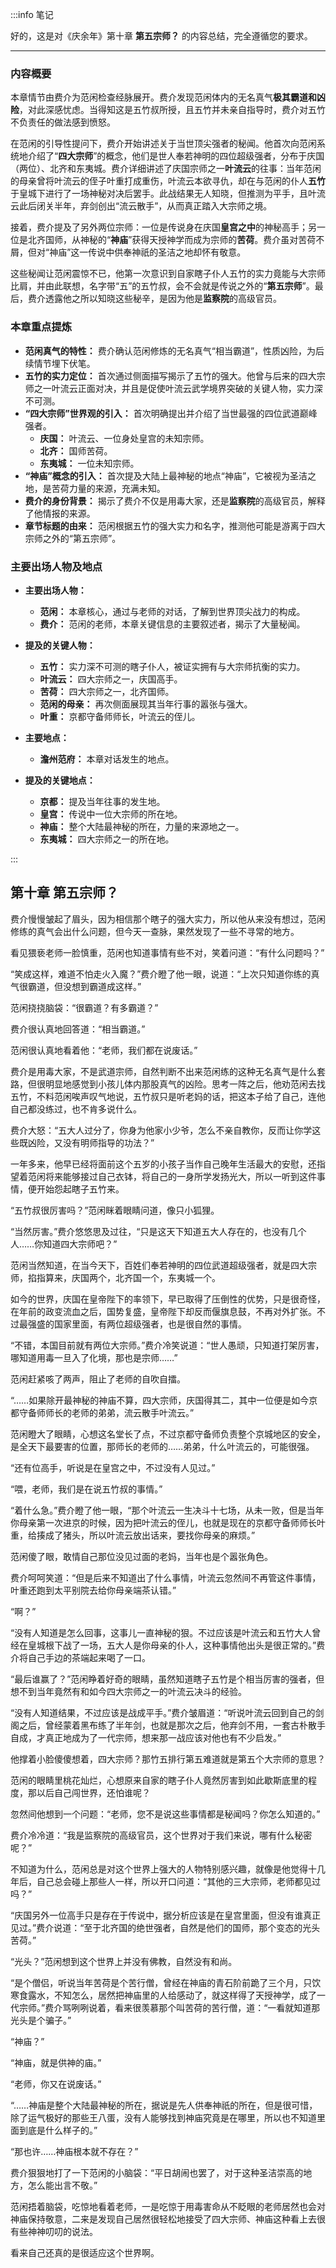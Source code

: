 :::info 笔记

好的，这是对《庆余年》第十章 **第五宗师？** 的内容总结，完全遵循您的要求。

---

### 内容概要

本章情节由费介为范闲检查经脉展开。费介发现范闲体内的无名真气**极其霸道和凶险**，对此深感忧虑。当得知这是五竹叔所授，且五竹并未亲自指导时，费介对五竹不负责任的做法感到愤怒。

在范闲的引导性提问下，费介开始讲述关于当世顶尖强者的秘闻。他首次向范闲系统地介绍了“**四大宗师**”的概念，他们是世人奉若神明的四位超级强者，分布于庆国（两位）、北齐和东夷城。费介详细讲述了庆国宗师之一**叶流云**的往事：当年范闲的母亲曾将叶流云的侄子叶重打成重伤，叶流云本欲寻仇，却在与范闲的仆人**五竹**于皇城下进行了一场神秘对决后罢手。此战结果无人知晓，但推测为平手，且叶流云此后闭关半年，弃剑创出“流云散手”，从而真正踏入大宗师之境。

接着，费介提及了另外两位宗师：一位是传说身在庆国**皇宫之中**的神秘高手；另一位是北齐国师，从神秘的“**神庙**”获得天授神学而成为宗师的**苦荷**。费介虽对苦荷不屑，但对“神庙”这一传说中供奉神祇的圣洁之地却怀有敬意。

这些秘闻让范闲震惊不已，他第一次意识到自家瞎子仆人五竹的实力竟能与大宗师比肩，并由此联想，名字带“五”的五竹叔，会不会就是传说之外的“**第五宗师**”。最后，费介透露他之所以知晓这些秘辛，是因为他是**监察院**的高级官员。

### 本章重点提炼

*   **范闲真气的特性：** 费介确认范闲修炼的无名真气“相当霸道”，性质凶险，为后续情节埋下伏笔。
*   **五竹的实力定位：** 首次通过侧面描写揭示了五竹的强大。他曾与后来的四大宗师之一叶流云正面对决，并且是促使叶流云武学境界突破的关键人物，实力深不可测。
*   **“四大宗师”世界观的引入：** 首次明确提出并介绍了当世最强的四位武道巅峰强者。
    *   **庆国：** 叶流云、一位身处皇宫的未知宗师。
    *   **北齐：** 国师苦荷。
    *   **东夷城：** 一位未知宗师。
*   **“神庙”概念的引入：** 首次提及大陆上最神秘的地点“神庙”，它被视为圣洁之地，是苦荷力量的来源，充满未知。
*   **费介的身份背景：** 揭示了费介不仅是用毒大家，还是**监察院**的高级官员，解释了他情报的来源。
*   **章节标题的由来：** 范闲根据五竹的强大实力和名字，推测他可能是游离于四大宗师之外的“第五宗师”。

### 主要出场人物及地点

*   **主要出场人物：**
    *   **范闲：** 本章核心，通过与老师的对话，了解到世界顶尖战力的构成。
    *   **费介：** 范闲的老师，本章关键信息的主要叙述者，揭示了大量秘闻。

*   **提及的关键人物：**
    *   **五竹：** 实力深不可测的瞎子仆人，被证实拥有与大宗师抗衡的实力。
    *   **叶流云：** 四大宗师之一，庆国高手。
    *   **苦荷：** 四大宗师之一，北齐国师。
    *   **范闲的母亲：** 再次侧面展现其当年行事的嚣张与强大。
    *   **叶重：** 京都守备师师长，叶流云的侄儿。

*   **主要地点：**
    *   **澹州范府：** 本章对话发生的地点。

*   **提及的关键地点：**
    *   **京都：** 提及当年往事的发生地。
    *   **皇宫：** 传说中一位大宗师的所在地。
    *   **神庙：** 整个大陆最神秘的所在，力量的来源地之一。
    *   **东夷城：** 四大宗师之一的所在地。

:::

## 第十章 **第五宗师？**

费介慢慢皱起了眉头，因为相信那个瞎子的强大实力，所以他从来没有想过，范闲修练的真气会出什么问题，但今天一查脉，果然发现了一些不寻常的地方。

看见猥亵老师一脸慎重，范闲也知道事情有些不对，笑着问道：“有什么问题吗？”

“笑成这样，难道不怕走火入魔？”费介瞪了他一眼，说道：“上次只知道你练的真气很霸道，但没想到霸道成这样。”

范闲挠挠脑袋：“很霸道？有多霸道？”

费介很认真地回答道：“相当霸道。”

范闲很认真地看着他：“老师，我们都在说废话。”

费介是用毒大家，不是武道宗师，自然判断不出来范闲练的这种无名真气是什么套路，但很明显地感觉到小孩儿体内那股真气的凶险。思考一阵之后，他劝范闲去找五竹，不料范闲唉声叹气地说，五竹叔只是听老妈的话，把这本子给了自己，连他自己都没练过，也不肯多说什么。

费介大怒：“五大人过分了，你身为他家小少爷，怎么不亲自教你，反而让你学这些既凶险，又没有明师指导的功法？”

一年多来，他早已经将面前这个五岁的小孩子当作自己晚年生活最大的安慰，还指望着范闲将来能够接过自己衣钵，将自己的一身所学发扬光大，所以一听到这件事情，便开始怨起瞎子五竹来。

“五竹叔很厉害吗？”范闲眯着眼睛问道，像只小狐狸。

“当然厉害。”费介悠悠思及过往，“只是这天下知道五大人存在的，也没有几个人……你知道四大宗师吧？”

范闲当然知道，在当今天下，百姓们奉若神明的四位武道超级强者，就是四大宗师，掐指算来，庆国两个，北齐国一个，东夷城一个。

如今的世界，庆国在皇帝陛下的率领下，早已取得了压倒性的优势，只是很奇怪，在年前的政变流血之后，国势复盛，皇帝陛下却反而偃旗息鼓，不再对外扩张。不过最强盛的国家里面，有两位超级强者，也是很自然的事情。

“不错，本国目前就有两位大宗师。”费介冷笑说道：“世人愚顽，只知道打架厉害，哪知道用毒一旦入了化境，那也是宗师……”

范闲赶紧咳了两声，阻止了老师的自吹自擂。

“……如果除开最神秘的神庙不算，四大宗师，庆国得其二，其中一位便是如今京都守备师师长的老师的弟弟，流云散手叶流云。”

范闲瞪大了眼睛，心想这名堂长了点，不过京都守备师负责整个京城地区的安全，是全天下最要害的位置，那师长的老师的……弟弟，什么叶流云的，可能很强。

“还有位高手，听说是在皇宫之中，不过没有人见过。”

“喂，老师，我们是在说五竹叔的事情。”

“着什么急。”费介瞪了他一眼，“那个叶流云一生决斗十七场，从未一败，但是当年你母亲第一次进京的时候，因为把叶流云的侄儿，也就是现在的京都守备师师长叶重，给揍成了猪头，所以叶流云放出话来，要找你母亲的麻烦。”

范闲傻了眼，敢情自己那位没见过面的老妈，当年也是个嚣张角色。

费介呵呵笑道：“但是后来不知道出了什么事情，叶流云忽然间不再管这件事情，叶重还跑到太平别院去给你母亲端茶认错。”

“啊？”

“没有人知道是怎么回事，这事儿一直神秘的狠。不过应该是叶流云和五竹大人曾经在皇城根下战了一场，五大人是你母亲的仆人，这种事情他出头是很正常的。”费介将自己手边的茶端起来喝了一口。

“最后谁赢了？”范闲睁着好奇的眼睛，虽然知道瞎子五竹是个相当厉害的强者，但想不到当年竟然有和如今四大宗师之一的叶流云决斗的经验。

“没有人知道结果，不过应该是战成平手。”费介皱眉道：“听说叶流云回到自己的剑阁之后，曾经蒙着黑布练了半年剑，也就是那次之后，他弃剑不用，一套古朴散手自成，才真正地成为了一代宗师，想来那一战应该对他也有不少启发。”

他撑着小脸傻傻想着，四大宗师？那竹五排行第五难道就是第五个大宗师的意思？

范闲的眼睛里桃花灿烂，心想原来自家的瞎子仆人竟然厉害到如此歇斯底里的程度，那以后自己闯世界，还怕谁呢？

忽然间他想到一个问题：“老师，您不是说这些事情都是秘闻吗？你怎么知道的。”

费介冷冷道：“我是监察院的高级官员，这个世界对于我们来说，哪有什么秘密呢？”

不知道为什么，范闲总是对这个世界上强大的人物特别感兴趣，就像是他觉得十几年后，自己总会碰上那些人一样，所以开口问道：“其他的三大宗师，老师都见过吗？”

“庆国另外一位高手只是存在于传说中，据分析应该是在皇宫里面，但没有谁真正见过。”费介说道：“至于北齐国的绝世强者，自然是他们的国师，那个变态的光头苦荷。”

“光头？”范闲想到这个世界上并没有佛教，自然没有和尚。

“是个僧侣，听说当年苦荷是个苦行僧，曾经在神庙的青石阶前跪了三个月，只饮寒食露水，不知怎么，居然把神庙里的人给感动了，就这样得了天授神学，成了一代宗师。”费介骂咧咧说着，看来很羡慕那个叫苦荷的苦行僧，道：“一看就知道那光头是个骗子。”

“神庙？”

“神庙，就是供神的庙。”

“老师，你又在说废话。”

“……神庙是整个大陆最神秘的所在，据说是先人供奉神祇的所在，但是很可惜，除了运气极好的那些王八蛋，没有人能够找到神庙究竟是在哪里，所以也不知道里面到底是什么样子的。”

“那也许……神庙根本就不存在？”

费介狠狠地打了一下范闲的小脑袋：“平日胡闹也罢了，对于这种圣洁崇高的地方，怎么能出言不敬。”

范闲捂着脑袋，吃惊地看着老师，一是吃惊于用毒害命从不眨眼的老师居然也会对神庙保持敬意，二来是发现自己居然很轻松地接受了四大宗师、神庙这种看上去很有些神神叨叨的说法。

看来自己还真的是很适应这个世界啊。

